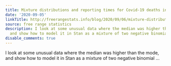 ```yaml
---
title: Mixture distributions and reporting times for Covid-19 deaths in Florida
date: '2020-09-05'
linkTitle: http://freerangestats.info/blog/2020/09/06/mixture-distributions
source: free range statistics
description: I look at some unusual data where the median was higher than the mode,
  and show how to model it in Stan as a mixture of two negative binomial ...
disable_comments: true
---
```

I look at some unusual data where the median was higher than the mode, and show how to model it in Stan as a mixture of two negative binomial ...